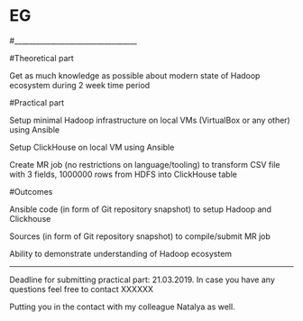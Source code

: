 # EG

#__________________________________


#Theoretical part

 

Get as much knowledge as possible about modern state of Hadoop ecosystem during 2 week time period

 

#Practical part

 

Setup minimal Hadoop infrastructure on local VMs (VirtualBox or any other) using Ansible

Setup ClickHouse on local VM using Ansible

Create MR job (no restrictions on language/tooling) to transform CSV file with 3 fields, 1000000 rows from HDFS into ClickHouse table

 

#Outcomes

 

Ansible code (in form of Git repository snapshot) to setup Hadoop and Clickhouse

Sources (in form of Git repository snapshot) to compile/submit MR job

Ability to demonstrate understanding of Hadoop ecosystem

__________________________________

 

Deadline for submitting practical part: 21.03.2019. In case you have any questions feel free to contact XXXXXX

Putting you in the contact with my colleague Natalya as well.
